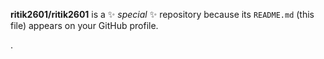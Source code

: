 

**ritik2601/ritik2601** is a ✨ _special_ ✨ repository because its `README.md` (this file) appears on your GitHub profile.













.







